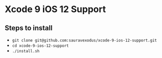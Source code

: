 # Xcode 9 iOS 12 Support

## Steps to install
- `git clone git@github.com:sauravexodus/xcode-9-ios-12-support.git`
- `cd xcode-9-ios-12-support`
- `./install.sh`